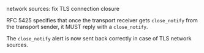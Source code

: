 network sources: fix TLS connection closure

RFC 5425 specifies that once the transport receiver gets `close_notify` from the
transport sender, it MUST reply with a `close_notify`.

The `close_notify` alert is now sent back correctly in case of TLS network sources.
